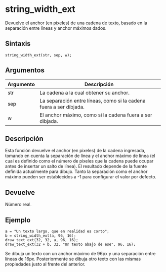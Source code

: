 # string_width_ext

Devuelve el anchor (en pixeles) de una cadena de texto, basado en la separación entre líneas y anchor máximos dados.

## Sintaxis

  
```gml  
string_width_ext(str, sep, w);  
```  

## Argumentos

Argumento|Descripción|  
---|---|  
str|La cadena a la cual obtener su anchor.|  
sep|La separación entre líneas, como si la cadena fuera a ser dibjada.|  
w|El anchor máximo, como si la cadena fuera a ser dibjada.|  

## Descripción

Esta función devuelve el anchor (en pixeles) de la cadena ingresada, tomando en cuenta la separación de línea y el anchor máximo de línea (el cual es definido como el número de pixeles que la cadena puede ocupar antes de insertar un salto de línea). El resultado depende de la fuente definida actualmente para dibujo. Tanto la separación como el anchor máximo pueden ser establecidos a -1 para configurar el valor por defecto.

## Devuelve

Número real.

## Ejemplo

  
```gml  
a = "Un texto largo, que en realidad es corto";  
b = string_width_ext(a, 96, 16);  
draw_text_ext(32, 32, a, 96, 16);  
draw_text_ext(32 + b, 32, "Un texto abajo de ese", 96, 16);  
```  
Se dibuja un texto con un anchor máximo de 96px y una separación entre líneas de 16px. Posteriormente se dibuja otro texto con las mismas propiedades justo al frente del anterior.